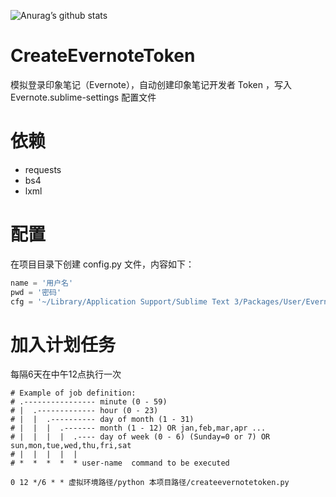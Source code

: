 ![Anurag’s github stats](https://github-readme-stats.vercel.app/api?username=Billin9&show_icons=true&theme=merko)

# CreateEvernoteToken

模拟登录印象笔记（Evernote），自动创建印象笔记开发者 Token ，写入 Evernote.sublime-settings 配置文件

# 依赖

- requests
- bs4
- lxml

# 配置

在项目目录下创建 config.py 文件，内容如下：

```python
name = '用户名'
pwd = '密码'
cfg = '~/Library/Application Support/Sublime Text 3/Packages/User/Evernote.sublime-settings' # 确认自己的配置路径
```

# 加入计划任务

每隔6天在中午12点执行一次

```crontab
# Example of job definition:
# .---------------- minute (0 - 59)
# |  .------------- hour (0 - 23)
# |  |  .---------- day of month (1 - 31)
# |  |  |  .------- month (1 - 12) OR jan,feb,mar,apr ...
# |  |  |  |  .---- day of week (0 - 6) (Sunday=0 or 7) OR sun,mon,tue,wed,thu,fri,sat
# |  |  |  |  |
# *  *  *  *  * user-name  command to be executed

0 12 */6 * * 虚拟环境路径/python 本项目路径/createevernotetoken.py
```
